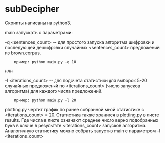 subDecipher
==========
Скрипты написаны на python3.

main запускать с параметрами:

-q <sentences_count> -- для простого запуска алгоритма шифровки и последующей дешифровки случайных
    <sentences_count> предложений из brown.corpus.

        пример: python main.py -q 10
или

-l <iterations_count> -- для подсчета статистики для выборок 5-20 случайных предложений по <iterations_count> (число запусков алгоритма)
    для каждого числа предложений.

        пример: python main.py -l 20

plotting.py чертит график по ранее собранной мной статистике c <iterations_count> = 20. Статистика также хранится в plotting.py в листе results.
Где числа в листе означают среднее число верно подобранных букв в ключе в результате <iterations_count> запусков алгоритма. Аналогичную статистику
можно собрать запустив main с параметром -l <iterations_count>